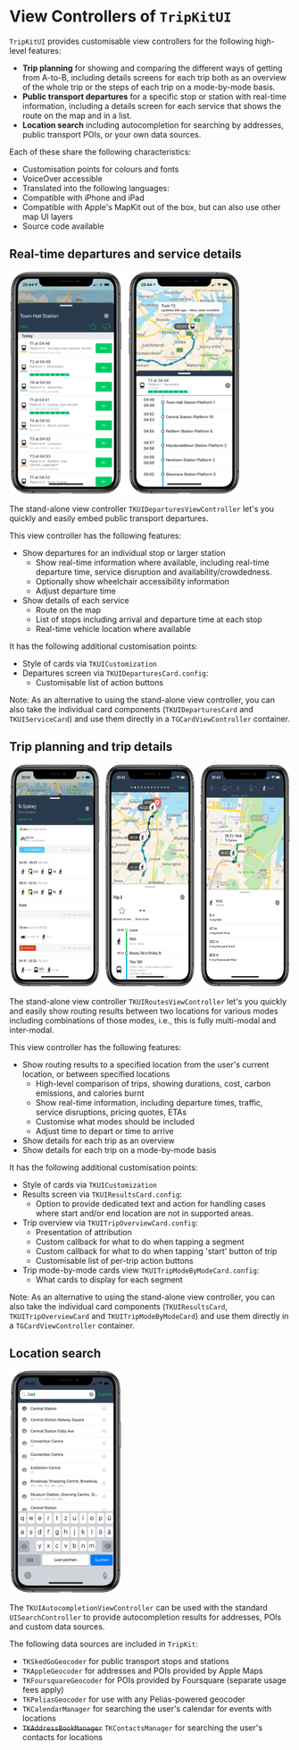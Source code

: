 # View Controllers of `TripKitUI` 

`TripKitUI` provides customisable view controllers for the following high-level features:

- **Trip planning** for showing and comparing the different ways of getting from A-to-B, including details screens for each trip both as an overview of the whole trip or the steps of each trip on a mode-by-mode basis.
- **Public transport departures** for a specific stop or station with real-time information, including a details screen for each service that shows the route on the map and in a list.
- **Location search** including autocompletion for searching by addresses, public transport POIs, or your own data sources.

Each of these share the following characteristics:

- Customisation points for colours and fonts
- VoiceOver accessible
- Translated into the following languages: 
- Compatible with iPhone and iPad
- Compatible with Apple's MapKit out of the box, but can also use other map UI layers
- Source code available

## Real-time departures and service details

<img src="assets/departures.png" height="400px" />

The stand-alone view controller `TKUIDeparturesViewController` let's you quickly and easily embed public transport departures. 

This view controller has the following features:

- Show departures for an individual stop or larger station
	- Show real-time information where available, including real-time departure time, service disruption and availability/crowdedness.
	- Optionally show wheelchair accessibility information
	- Adjust departure time
- Show details of each service
	- Route on the map
	- List of stops including arrival and departure time at each stop
	- Real-time vehicle location where available

It has the following additional customisation points:

- Style of cards via `TKUICustomization`
- Departures screen via `TKUIDeparturesCard.config`:
  - Customisable list of action buttons

Note: As an alternative to using the stand-alone view controller, you can also take the individual card components (`TKUIDeparturesCard` and `TKUIServiceCard`) and use them directly in a `TGCardViewController` container.

## Trip planning and trip details

<img src="assets/routing.png" height="400px" />

The stand-alone view controller `TKUIRoutesViewController` let's you quickly and easily show routing results between two locations for various modes including combinations of those modes, i.e., this is fully multi-modal and inter-modal.

This view controller has the following features:

- Show routing results to a specified location from the user's current location, or between specified locations
	- High-level comparison of trips, showing durations, cost, carbon emissions, and calories burnt
	- Show real-time information, including departure times, traffic, service disruptions, pricing quotes, ETAs
	- Customise what modes should be included
	- Adjust time to depart or time to arrive
- Show details for each trip as an overview
- Show details for each trip on a mode-by-mode basis

It has the following additional customisation points:

- Style of cards via `TKUICustomization`
- Results screen via `TKUIResultsCard.config`:
	- Option to provide dedicated text and action for handling cases where start and/or end location are not in supported areas.
- Trip overview via `TKUITripOverviewCard.config`:
	- Presentation of attribution
	- Custom callback for what to do when tapping a segment
	- Custom callback for what to do when tapping 'start' button of trip
	- Customisable list of per-trip action buttons
- Trip mode-by-mode cards view `TKUITripModeByModeCard.config`:
	- What cards to display for each segment

Note: As an alternative to using the stand-alone view controller, you can also take the individual card components (`TKUIResultsCard`, `TKUITripOverviewCard` and `TKUITripModeByModeCard`) and use them directly in a `TGCardViewController` container.


## Location search

<img src="assets/search.png" height="400px" />

The `TKUIAutocompletionViewController` can be used with the standard `UISearchController` to provide autocompletion results for addresses, POIs and custom data sources.

The following data sources are included in `TripKit`:

- `TKSkedGoGeocoder` for public transport stops and stations
- `TKAppleGeocoder` for addresses and POIs provided by Apple Maps
- `TKFoursquareGeocoder` for POIs provided by Foursquare (separate usage fees apply)
- `TKPeliasGeocoder` for use with any Pelias-powered geocoder
- `TKCalendarManager` for searching the user's calendar for events with locations
- ~~`TKAddressBookManager`~~ `TKContactsManager` for searching the  user's contacts for locations